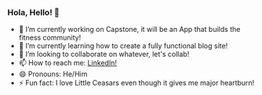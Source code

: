 ### Hola, Hello! 👋

<!--
**erik-ayala/erik-ayala** is a ✨ _special_ ✨ repository because its `README.md` (this file) appears on your GitHub profile.

Here are some ideas to get you started: -->

- 🔭 I’m currently working on Capstone, it will be an App that builds the fitness community!
- 🌱 I’m currently learning how to create a fully functional blog site! 
- 👯 I’m looking to collaborate on whatever, let's collab!
- 📫 How to reach me: <a href="https://www.linkedin.com/in/erik-ayala/">LinkedIn!</a>
- 😄 Pronouns: He/Him
- ⚡ Fun fact: I love Little Ceasars even though it gives me major heartburn!

